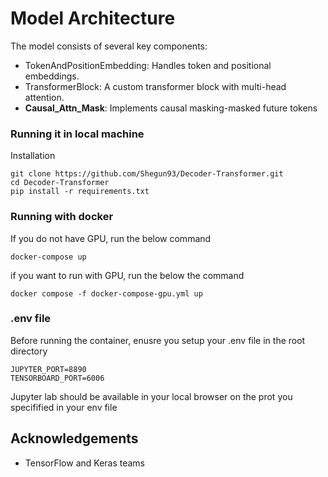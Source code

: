 # Model Architecture

The model consists of several key components:

- TokenAndPositionEmbedding: Handles token and positional embeddings.
- TransformerBlock: A custom transformer block with multi-head attention.
- **Causal_Attn_Mask**: Implements causal masking-masked future tokens

### Running it in local machine
Installation

```
git clone https://github.com/Shegun93/Decoder-Transformer.git
cd Decoder-Transformer
pip install -r requirements.txt

```
### Running with docker
If you do not have GPU, run the below command
```
docker-compose up
```

if you want to run with GPU, run the below the command
```
docker compose -f docker-compose-gpu.yml up
```
### .env file
Before running the container, enusre you setup your .env file in the root directory

```
JUPYTER_PORT=8890
TENSORBOARD_PORT=6006
```
Jupyter lab should be available in your local browser on the prot you specifified in your env file

## Acknowledgements

- TensorFlow and Keras teams
